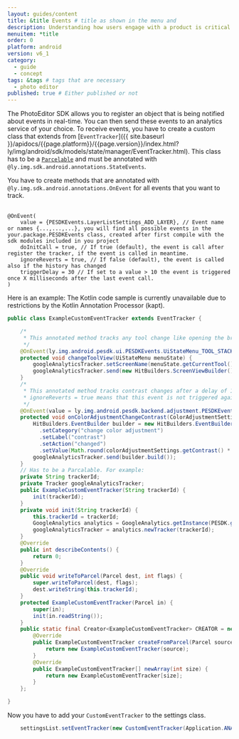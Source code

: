 ```yaml
---
layout: guides/content
title: &title Events # title as shown in the menu and 
description: Understanding how users engage with a product is critical to every business. Learn how to track how your users interact with the PhotoEditor SDK for Android.
menuitem: *title
order: 0
platform: android
version: v6_1
category: 
  - guide
  - concept
tags: &tags # tags that are necessary
  - photo editor 
published: true # Either published or not 
---
```

The PhotoEditor SDK allows you to register an object that is being notified about events in real-time. You can then send these events to an analytics service of your choice.
To receive events, you have to create a custom class that extends from [`EventTracker`]({{ site.baseurl }}/apidocs/{{page.platform}}/{{page.version}}/index.html?ly/img/android/sdk/models/state/manager/EventTracker.html). 
This class has to be a [`Parcelable`](https://developer.android.com/reference/android/os/Parcelable.html) and must be annotated with `@ly.img.sdk.android.annotations.StateEvents`.

You have to create methods that are annotated with `@ly.img.sdk.android.annotations.OnEvent` for all events that you want to track. <br><br>

```
@OnEvent(
    value = {PESDKEvents.LayerListSettings_ADD_LAYER}, // Event name or names {...,...,...}, you will find all possible events in the your.package.PESDKEvents class, created after first compile with the sdk modules included in you project
    doInitCall = true, // If true (default), the event is call after register the tracker, if the event is called in meantime.
    ignoreReverts = true, // If false (default), the event is called also if the history has changed
    triggerDelay = 30 // If set to a value > 10 the event is triggered once X milliseconds after the last event call.
)
```

Here is an example:
The Kotlin code sample is currently unavailable due to restrictions by the Kotlin Annotation Processor (kapt).

```java
public class ExampleCustomEventTracker extends EventTracker {

    /*
     * This annotated method tracks any tool change like opening the brush tool
     */
    @OnEvent(ly.img.android.pesdk.ui.PESDKEvents.UiStateMenu_TOOL_STACK_CHANGED)
    protected void changeToolView(UiStateMenu menuState) {
        googleAnalyticsTracker.setScreenName(menuState.getCurrentTool().toString());
        googleAnalyticsTracker.send(new HitBuilders.ScreenViewBuilder().build());
    }
    /*
     * This annotated method tracks contrast changes after a delay of 1000ms (triggerDelay) in order to prevent too many traking events.
     * ignoreReverts = true means that this event is not triggered again if you cancel the changes.
     */
    @OnEvent(value = ly.img.android.pesdk.backend.adjustment.PESDKEvents.ColorAdjustmentSettings_CONTRAST, ignoreReverts = true, triggerDelay = 1000)
    protected void onColorAdjustmentChangeContrast(ColorAdjustmentSettings colorAdjustmentSettings) {
        HitBuilders.EventBuilder builder = new HitBuilders.EventBuilder()
          .setCategory("change color adjustment")
          .setLabel("contrast")
          .setAction("changed")
          .setValue(Math.round(colorAdjustmentSettings.getContrast() * 100));
        googleAnalyticsTracker.send(builder.build());
    }
    // Has to be a Parcalable. For example:
    private String trackerId;
    private Tracker googleAnalyticsTracker;
    public ExampleCustomEventTracker(String trackerId) {
        init(trackerId);
    }
    private void init(String trackerId) {
        this.trackerId = trackerId;
        GoogleAnalytics analytics = GoogleAnalytics.getInstance(PESDK.getAppContext());
        googleAnalyticsTracker = analytics.newTracker(trackerId);
    }
    @Override
    public int describeContents() {
        return 0;
    }
    @Override
    public void writeToParcel(Parcel dest, int flags) {
        super.writeToParcel(dest, flags);
        dest.writeString(this.trackerId);
    }
    protected ExampleCustomEventTracker(Parcel in) {
        super(in);
        init(in.readString());
    }
    public static final Creator<ExampleCustomEventTracker> CREATOR = new Creator<ExampleCustomEventTracker>() {
        @Override
        public ExampleCustomEventTracker createFromParcel(Parcel source) {
            return new ExampleCustomEventTracker(source);
        }
        @Override
        public ExampleCustomEventTracker[] newArray(int size) {
            return new ExampleCustomEventTracker[size];
        }
    };

}
```

Now you have to add your `CustomEventTracker` to the settings class.<br>
```java
    settingsList.setEventTracker(new CustomEventTracker(Application.ANALYTICS_TRACK_ID));
```
